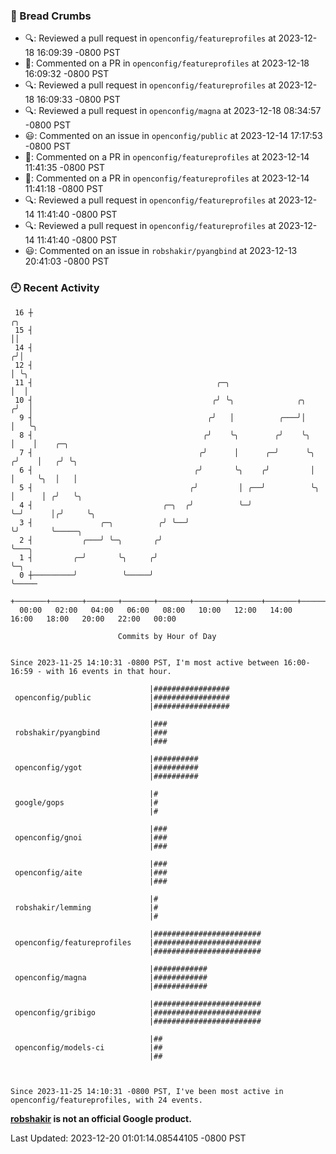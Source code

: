 ### 🍞 Bread Crumbs

 * 🔍: Reviewed a pull request in  `openconfig/featureprofiles` at 2023-12-18 16:09:39 -0800 PST
 * 💬: Commented on a PR in  `openconfig/featureprofiles` at 2023-12-18 16:09:32 -0800 PST
 * 🔍: Reviewed a pull request in  `openconfig/featureprofiles` at 2023-12-18 16:09:33 -0800 PST
 * 🔍: Reviewed a pull request in  `openconfig/magna` at 2023-12-18 08:34:57 -0800 PST
 * 😃: Commented on an issue in `openconfig/public` at 2023-12-14 17:17:53 -0800 PST
 * 💬: Commented on a PR in  `openconfig/featureprofiles` at 2023-12-14 11:41:35 -0800 PST
 * 💬: Commented on a PR in  `openconfig/featureprofiles` at 2023-12-14 11:41:18 -0800 PST
 * 🔍: Reviewed a pull request in  `openconfig/featureprofiles` at 2023-12-14 11:41:40 -0800 PST
 * 🔍: Reviewed a pull request in  `openconfig/featureprofiles` at 2023-12-14 11:41:40 -0800 PST
 * 😃: Commented on an issue in `robshakir/pyangbind` at 2023-12-13 20:41:03 -0800 PST

### 🕘 Recent Activity
```
 16 ┼                                                                    ╭╮
 15 ┤                                                                    ││
 14 ┤                                                                   ╭╯│
 12 ┤                                                                   │ ╰╮
 11 ┤                                         ╭─╮                       │  │
 10 ┤                                        ╭╯ ╰╮              ╭╮     ╭╯  │
  9 ┤                                       ╭╯   │          ╭───╯│     │   ╰╮
  8 ┤                                      ╭╯    ╰╮        ╭╯    ╰╮    │    │    ╭─╮
  7 ┤                                     ╭╯      │      ╭─╯      ╰╮  ╭╯    │   ╭╯ ╰╮
  6 ┤                                    ╭╯       ╰╮    ╭╯         │  │     ╰╮  │   │
  5 ┤                                   ╭╯         │ ╭──╯          ╰╮ │      │ ╭╯   ╰╮
  4 ┤                             ╭─╮  ╭╯          ╰─╯              ╰─╯      │╭╯     ╰╮
  3 ┤               ╭─╮          ╭╯ ╰──╯                                     ╰╯       ╰─────╮
  2 ┤           ╭───╯ ╰─╮       ╭╯                                                          ╰───╮
  1 ┤         ╭─╯       ╰╮     ╭╯                                                               ╰─╮
  0 ┼─────────╯          ╰─────╯                                                                  ╰─────
    +───────+───────+───────+───────+───────+───────+───────+───────+───────+───────+───────+───────+────
  00:00   02:00   04:00   06:00   08:00   10:00   12:00   14:00   16:00   18:00   20:00   22:00   00:00   

						Commits by Hour of Day


Since 2023-11-25 14:10:31 -0800 PST, I'm most active between 16:00-16:59 - with 16 events in that hour.

```



```
                               |#################
 openconfig/public             |#################
                               |#################

                               |###
 robshakir/pyangbind           |###
                               |###

                               |##########
 openconfig/ygot               |##########
                               |##########

                               |#
 google/gops                   |#
                               |#

                               |###
 openconfig/gnoi               |###
                               |###

                               |###
 openconfig/aite               |###
                               |###

                               |#
 robshakir/lemming             |#
                               |#

                               |########################
 openconfig/featureprofiles    |########################
                               |########################

                               |############
 openconfig/magna              |############
                               |############

                               |########################
 openconfig/gribigo            |########################
                               |########################

                               |##
 openconfig/models-ci          |##
                               |##



Since 2023-11-25 14:10:31 -0800 PST, I've been most active in openconfig/featureprofiles, with 24 events.

```
**[robshakir](mailto:robjs@google.com) is not an official Google product.**  


Last Updated: 2023-12-20 01:01:14.08544105 -0800 PST

